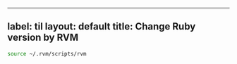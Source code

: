 
---
label: til
layout: default
title: Change Ruby version by RVM
---
```bash
source ~/.rvm/scripts/rvm 
```

